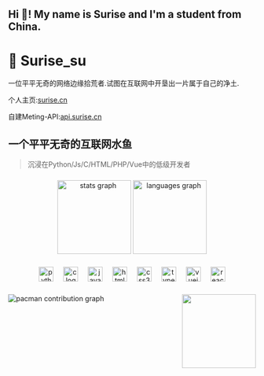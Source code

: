 <h2 align="left">Hi 👋! My name is Surise and I'm a student from China.</h2>

###

# 🌅 Surise_su

一位平平无奇的网络边缘拾荒者.试图在互联网中开垦出一片属于自己的净土.

个人主页:[surise.cn](https://surise.cn "点击跳转到 Surise の 个人主页")

自建Meting-API:[api.surise.cn](https://api.surise.cn "点击跳转到 Surise の Meting")

## 一个平平无奇的互联网水鱼
> 沉浸在Python/Js/C/HTML/PHP/Vue中的低级开发者

###

<div align="center">
  <img src="https://github-readme-stats.vercel.app/api?username=Surise&hide_title=false&hide_rank=false&show_icons=true&include_all_commits=true&count_private=true&disable_animations=false&theme=dracula&locale=en&hide_border=false" height="150" alt="stats graph"  />
  <img src="https://github-readme-stats.vercel.app/api/top-langs?username=Surise&locale=en&hide_title=false&layout=compact&card_width=320&langs_count=5&theme=dracula&hide_border=false" height="150" alt="languages graph"  />
</div>

###

<div align="center">
  <img src="https://cdn.jsdelivr.net/gh/devicons/devicon/icons/python/python-original.svg" height="30" alt="python logo"  />
  <img width="12" />
  <img src="https://cdn.jsdelivr.net/gh/devicons/devicon/icons/c/c-original.svg" height="30" alt="c logo"  />
  <img width="12" />
  <img src="https://cdn.jsdelivr.net/gh/devicons/devicon/icons/javascript/javascript-original.svg" height="30" alt="javascript logo"  />
  <img width="12" />
  <img src="https://cdn.jsdelivr.net/gh/devicons/devicon/icons/html5/html5-original.svg" height="30" alt="html5 logo"  />
  <img width="12" />
  <img src="https://cdn.jsdelivr.net/gh/devicons/devicon/icons/css3/css3-original.svg" height="30" alt="css3 logo"  />
  <img width="12" />
  <img src="https://cdn.jsdelivr.net/gh/devicons/devicon/icons/typescript/typescript-original.svg" height="30" alt="typescript logo"  />
  <img width="12" />
  <img src="https://cdn.jsdelivr.net/gh/devicons/devicon/icons/vuejs/vuejs-original.svg" height="30" alt="vuejs logo"  />
  <img width="12" />
  <img src="https://cdn.jsdelivr.net/gh/devicons/devicon/icons/react/react-original.svg" height="30" alt="react logo"  />
</div>

###

<img align="right" height="150" src="https://pan.surise.cn/d/surise/1.gif"  />

###

<picture>
  <source media="(prefers-color-scheme: dark)" srcset="https://raw.gitmirror.com/Surise/Surise/output/pacman-contribution-graph-dark.svg">
  <source media="(prefers-color-scheme: light)" srcset="https://raw.gitmirror.com/Surise/Surise/output/pacman-contribution-graph.svg">
  <img alt="pacman contribution graph" src="https://raw.gitmirror.com/Surise/Surise/output/pacman-contribution-graph.svg">
</picture>

###
